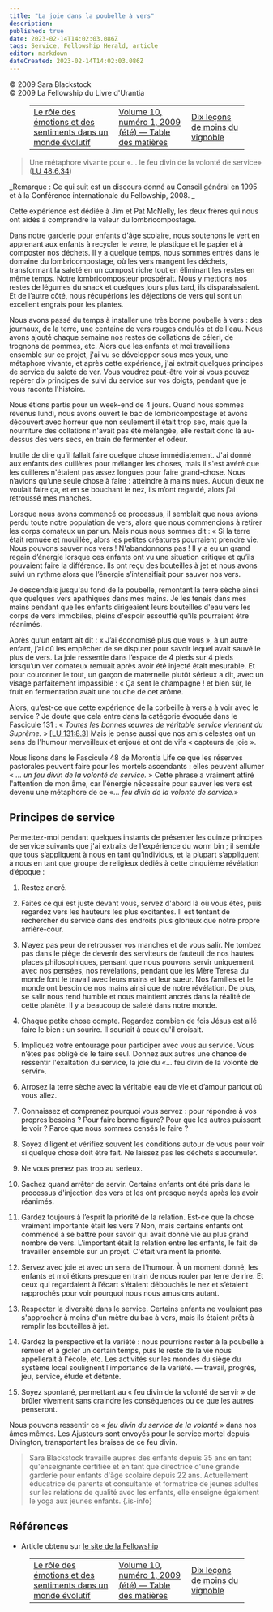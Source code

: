 ```yaml
---
title: "La joie dans la poubelle à vers"
description: 
published: true
date: 2023-02-14T14:02:03.086Z
tags: Service, Fellowship Herald, article
editor: markdown
dateCreated: 2023-02-14T14:02:03.086Z
---
```


<p class="v-card v-sheet theme--light grey lighten-3 px-2">© 2009 Sara Blackstock<br>© 2009 La Fellowship du Livre d'Urantia</p>
<figure class="table chapter-navigator">
  <table>
    <tbody>
      <tr>
        <td>
        <a href="/fr/article/Nancy_Johnson/The_Role_of_Emotions_and_Feelings_on_an_Evolutionary_World">
          <span class="mdi mdi-arrow-left-drop-circle"></span><span class="pl-2">Le rôle des émotions et des sentiments dans un monde évolutif</span>
        </a>
        </td>
        <td>
        <a href="/fr/index/articles_herald#volume-10-numéro-1-2009-été">
          <span class="mdi mdi-book-open-variant"></span><span class="pl-2">Volume 10, numéro 1, 2009 (été) — Table des matières</span>
        </a>
        </td>
        <td>
        <a href="/fr/article/Arnie_Ondis/Ten_Lessons_from_the_Vineyard">
          <span class="pr-2">Dix leçons de moins du vignoble</span><span class="mdi mdi-arrow-right-drop-circle"></span>
        </a>
        </td>
      </tr>
    </tbody>
  </table>
</figure>



> Une métaphore vivante pour «… le feu divin de la volonté de service» (<a id="a13_72"></a>[LU 48:6.34](/fr/The_Urantia_Book/48#p6_34))

_Remarque : Ce qui suit est un discours donné au Conseil général en 1995 et à la Conférence internationale du Fellowship, 2008. _

Cette expérience est dédiée à Jim et Pat McNelly, les deux frères qui nous ont aidés à comprendre la valeur du lombricompostage. 

Dans notre garderie pour enfants d'âge scolaire, nous soutenons le vert en apprenant aux enfants à recycler le verre, le plastique et le papier et à composter nos déchets. Il y a quelque temps, nous sommes entrés dans le domaine du lombricompostage, où les vers mangent les déchets, transformant la saleté en un compost riche tout en éliminant les restes en même temps. Notre lombricomposteur prospérait. Nous y mettions nos restes de légumes du snack et quelques jours plus tard, ils disparaissaient. Et de l’autre côté, nous récupérions les déjections de vers qui sont un excellent engrais pour les plantes. 

Nous avons passé du temps à installer une très bonne poubelle à vers : des journaux, de la terre, une centaine de vers rouges ondulés et de l'eau. Nous avons ajouté chaque semaine nos restes de collations de céleri, de trognons de pommes, etc. Alors que les enfants et moi travaillions ensemble sur ce projet, j'ai vu se développer sous mes yeux, une métaphore vivante, et après cette expérience, j'ai extrait quelques principes de service du saleté de ver. Vous voudrez peut-être voir si vous pouvez repérer dix principes de suivi du service sur vos doigts, pendant que je vous raconte l'histoire. 

Nous étions partis pour un week-end de 4 jours. Quand nous sommes revenus lundi, nous avons ouvert le bac de lombricompostage et avons découvert avec horreur que non seulement il était trop sec, mais que la nourriture des collations n'avait pas été mélangée, elle restait donc là au-dessus des vers secs, en train de fermenter et odeur. 

Inutile de dire qu’il fallait faire quelque chose immédiatement. J'ai donné aux enfants des cuillères pour mélanger les choses, mais il s'est avéré que les cuillères n'étaient pas assez longues pour faire grand-chose. Nous n’avions qu’une seule chose à faire : atteindre à mains nues. Aucun d’eux ne voulait faire ça, et en se bouchant le nez, ils m’ont regardé, alors j’ai retroussé mes manches. 

Lorsque nous avons commencé ce processus, il semblait que nous avions perdu toute notre population de vers, alors que nous commencions à retirer les corps comateux un par un. Mais nous nous sommes dit : « Si la terre était remuée et mouillée, alors les petites créatures pourraient prendre vie. Nous pouvons sauver nos vers ! N'abandonnons pas ! Il y a eu un grand regain d’énergie lorsque ces enfants ont vu une situation critique et qu’ils pouvaient faire la différence. Ils ont reçu des bouteilles à jet et nous avons suivi un rythme alors que l’énergie s’intensifiait pour sauver nos vers. 

Je descendais jusqu'au fond de la poubelle, remontant la terre sèche ainsi que quelques vers apathiques dans mes mains. Je les tenais dans mes mains pendant que les enfants dirigeaient leurs bouteilles d'eau vers les corps de vers immobiles, pleins d'espoir essoufflé qu'ils pourraient être réanimés. 

Après qu’un enfant ait dit : « J’ai économisé plus que vous », à un autre enfant, j’ai dû les empêcher de se disputer pour savoir lequel avait sauvé le plus de vers. La joie ressentie dans l’espace de 4 pieds sur 4 pieds lorsqu’un ver comateux remuait après avoir été injecté était mesurable. Et pour couronner le tout, un garçon de maternelle plutôt sérieux a dit, avec un visage parfaitement impassible : « Ça sent le champagne ! et bien sûr, le fruit en fermentation avait une touche de cet arôme. 

Alors, qu’est-ce que cette expérience de la corbeille à vers a à voir avec le service ? Je doute que cela entre dans la catégorie évoquée dans le Fascicule 131 : « _Toutes les bonnes œuvres de véritable service viennent du Suprême._ » <a id="a33_235"></a>[[LU 131:8.3](/fr/The_Urantia_Book/131#p8_3)] Mais je pense aussi que nos amis célestes ont un sens de l'humour merveilleux et enjoué et ont de vifs « capteurs de joie ». 

Nous lisons dans le Fascicule 48 de Morontia Life ce que les réserves pastorales peuvent faire pour les mortels ascendants : elles peuvent allumer « … _un feu divin de la volonté de service._ » Cette phrase a vraiment attiré l'attention de mon âme, car l'énergie nécessaire pour sauver les vers est devenu une métaphore de ce «… _feu divin de la volonté de service._» 

## Principes de service 

Permettez-moi pendant quelques instants de présenter les quinze principes de service suivants que j'ai extraits de l'expérience du worm bin ; il semble que tous s’appliquent à nous en tant qu’individus, et la plupart s’appliquent à nous en tant que groupe de religieux dédiés à cette cinquième révélation d’époque : 

1. Restez ancré. 

2. Faites ce qui est juste devant vous, servez d'abord là où vous êtes, puis regardez vers les hauteurs les plus excitantes. Il est tentant de rechercher du service dans des endroits plus glorieux que notre propre arrière-cour. 

3. N’ayez pas peur de retrousser vos manches et de vous salir. Ne tombez pas dans le piège de devenir des serviteurs de fauteuil de nos hautes places philosophiques, pensant que nous pouvons servir uniquement avec nos pensées, nos révélations, pendant que les Mère Teresa du monde font le travail avec leurs mains et leur sueur. Nos familles et le monde ont besoin de nos mains ainsi que de notre révélation. De plus, se salir nous rend humble et nous maintient ancrés dans la réalité de cette planète. Il y a beaucoup de saleté dans notre monde. 

4. Chaque petite chose compte. Regardez combien de fois Jésus est allé faire le bien : un sourire. Il souriait à ceux qu'il croisait. 

5. Impliquez votre entourage pour participer avec vous au service. Vous n’êtes pas obligé de le faire seul. Donnez aux autres une chance de ressentir l'exaltation du service, la joie du «... feu divin de la volonté de servir». 

6. Arrosez la terre sèche avec la véritable eau de vie et d’amour partout où vous allez. 

7. Connaissez et comprenez pourquoi vous servez : pour répondre à vos propres besoins ? Pour faire bonne figure? Pour que les autres puissent le voir ? Parce que nous sommes censés le faire ? 

8. Soyez diligent et vérifiez souvent les conditions autour de vous pour voir si quelque chose doit être fait. Ne laissez pas les déchets s’accumuler. 

9. Ne vous prenez pas trop au sérieux. 

10. Sachez quand arrêter de servir. Certains enfants ont été pris dans le processus d'injection des vers et les ont presque noyés après les avoir réanimés. 

11. Gardez toujours à l’esprit la priorité de la relation. Est-ce que la chose vraiment importante était les vers ? Non, mais certains enfants ont commencé à se battre pour savoir qui avait donné vie au plus grand nombre de vers. L'important était la relation entre les enfants, le fait de travailler ensemble sur un projet. C'était vraiment la priorité. 

12. Servez avec joie et avec un sens de l'humour. À un moment donné, les enfants et moi étions presque en train de nous rouler par terre de rire. Et ceux qui regardaient à l’écart s’étaient débouchés le nez et s’étaient rapprochés pour voir pourquoi nous nous amusions autant. 

13. Respecter la diversité dans le service. Certains enfants ne voulaient pas s'approcher à moins d'un mètre du bac à vers, mais ils étaient prêts à remplir les bouteilles à jet. 

14. Gardez la perspective et la variété : nous pourrions rester à la poubelle à remuer et à gicler un certain temps, puis le reste de la vie nous appellerait à l'école, etc. Les activités sur les mondes du siège du système local soulignent l'importance de la variété. — travail, progrès, jeu, service, étude et détente. 

15. Soyez spontané, permettant au « feu divin de la volonté de servir » de brûler vivement sans craindre les conséquences ou ce que les autres penseront. 

Nous pouvons ressentir ce « _feu divin du service de la volonté_ » dans nos âmes mêmes. Les Ajusteurs sont envoyés pour le service mortel depuis Divington, transportant les braises de ce feu divin. 

> Sara Blackstock travaille auprès des enfants depuis 35 ans en tant qu'enseignante certifiée et en tant que directrice d'une grande garderie pour enfants d'âge scolaire depuis 22 ans. Actuellement éducatrice de parents et consultante et formatrice de jeunes adultes sur les relations de qualité avec les enfants, elle enseigne également le yoga aux jeunes enfants.
{.is-info}

## Références

- Article obtenu sur [le site de la Fellowship](https://urantia-book.org/archive/newsletters/herald/)



<figure class="table chapter-navigator">
  <table>
    <tbody>
      <tr>
        <td>
        <a href="/fr/article/Nancy_Johnson/The_Role_of_Emotions_and_Feelings_on_an_Evolutionary_World">
          <span class="mdi mdi-arrow-left-drop-circle"></span><span class="pl-2">Le rôle des émotions et des sentiments dans un monde évolutif</span>
        </a>
        </td>
        <td>
        <a href="/fr/index/articles_herald#volume-10-numéro-1-2009-été">
          <span class="mdi mdi-book-open-variant"></span><span class="pl-2">Volume 10, numéro 1, 2009 (été) — Table des matières</span>
        </a>
        </td>
        <td>
        <a href="/fr/article/Arnie_Ondis/Ten_Lessons_from_the_Vineyard">
          <span class="pr-2">Dix leçons de moins du vignoble</span><span class="mdi mdi-arrow-right-drop-circle"></span>
        </a>
        </td>
      </tr>
    </tbody>
  </table>
</figure>
